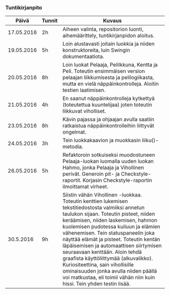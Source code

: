 ### Tuntikirjanpito
Päivä | Tunnit | Kuvaus
--------------- | ----- | ------
17.05.2016 | 2h | Aiheen valinta, repositorion luonti, aihemäärittely, tuntikirjanpidon aloitus.
19.05.2016 | 5h | Loin alustavasti joitain luokkia ja niiden konstruktoreita, luin Swingin dokumentaatiota.
20.05.2016 | 8h | Loin luokat Pelaaja, PeliIkkuna, Kentta ja Peli. Toteutin ensimmäisen version pelaajan liikkumisesta ja pelilogiikasta, mutta en vielä näppäinkontrolleja. Aloitin testien laatimisen. 
21.05.2016 | 4h | En saanut näppäinkontrolleja kytkettyä (toteutettua kuuntelijaa) joten toteutin liikkuvat viholliset. 
23.05.2016 | 8h | Kävin pajassa ja ohjaajan avulla saatiin ratkaistua näppäinkontrolleihin liittyvät ongelmat. 
24.05.2016 | 3h | Tein luokkakaavion ja muokkasin liiku()-metodia.
26.05.2016 | 5h | Refaktoroin sotkuiseksi muodostuneen Pelaaja-luokan luomalla uuden luokan Hahmo, jonka Pelaaja ja Vihollinen perivät. Generoin pit- ja Checkstyle-raportit. Korjasin Checkstyle-raportin ilmoittamat virheet. 
30.5.2016 | 9h | Siistin vähän Vihollinen -luokkaa. Toteutin kenttien lukemisen tekstitiedostosta valmiiksi annetun taulukon sijaan. Toteutin pisteet, niiden keräämisen, niiden laskemisen, hahmon kuolemisen pudotessa kuiluun ja elämien vähenemisen. Tein statuspaneelin joka näyttää elämät ja pisteet. Toteutin kentän läpäisemisen ja automaattisen siirtymisen seuraavaan kenttään. Aloin tehdä graafista käyttöliittymää (alkuvalikko). Kuriositeettina, sain vihollisille ominaisuuden jonka avulla niiden päällä voi matkustaa, eli toimii vähän niin kuin hissi. Tein yhden testin lisää. 
